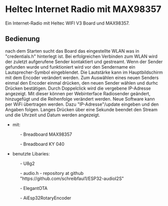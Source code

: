 
# Heltec Internet Radio mit MAX98357

Ein Internet-Radio mit Heltec WIFI V3 Board und MAX98357. 


## Bedienung   
nach dem Starten sucht das Board das eingestellte WLAN was in "credentials.h" hinterlegt ist. Bei erfolgreichen Verbinden zum WLAN wird der zuletzt aufgerufene Sender kontaktiert und gestreamt. Wenn der Sender gefunden wurde und funktioniert wird vor den Sendername ein Lautsprecher-Symbol eingeblendet. Die Lautstärke kann im Hauptbildschirm mit dem Encoder verändert werden. Zum Auswählen eines neuen Senders einmal den Encoder einmal drücken, den neuen Sender wählen und durhc Drücken bestätigen. Durch Doppelclick wird die vergebene IP-Adresse angezeigt. Mit dieser können per Webinterface Radiosender geändert, hinzugefügt und die Reihenfolge verändert werden. Neue Software kann per WiFi übertragen werden. Dazu "IP-Adresse"/update eingeben und den Angaben folgen. Langes Drücken über eine Sekunde beendet den Stream und die Uhrzeit und Datum werden angezeigt.

<ul>
<li>mit:</li>
  <ul>- Breadboard MAX98357</ul>
  <ul>- Breadboard KY 040</ul>
</ul>
<ul>
<li>benutzte Libaries:</li>
  <ul>- U8g2</ul>
  <ul>- audio.h - repository at github "https://github.com/schreibfaul1/ESP32-audioI2S"</ul>
  <ul>- ElegantOTA</ul>
  <ul>- AiEsp32RotaryEncoder</ul>
</ul>
